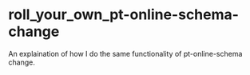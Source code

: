 # roll_your_own_pt-online-schema-change
An explaination of how I do the same functionality of pt-online-schema change. 
